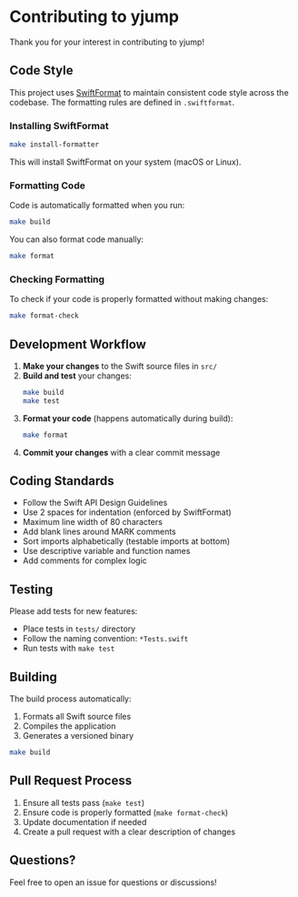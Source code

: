 # Contributing to yjump

Thank you for your interest in contributing to yjump!

## Code Style

This project uses [SwiftFormat](https://github.com/nicklockwood/SwiftFormat) to maintain consistent code style across the codebase. The formatting rules are defined in `.swiftformat`.

### Installing SwiftFormat

```bash
make install-formatter
```

This will install SwiftFormat on your system (macOS or Linux).

### Formatting Code

Code is automatically formatted when you run:

```bash
make build
```

You can also format code manually:

```bash
make format
```

### Checking Formatting

To check if your code is properly formatted without making changes:

```bash
make format-check
```

## Development Workflow

1. **Make your changes** to the Swift source files in `src/`
2. **Build and test** your changes:
   ```bash
   make build
   make test
   ```
3. **Format your code** (happens automatically during build):
   ```bash
   make format
   ```
4. **Commit your changes** with a clear commit message

## Coding Standards

- Follow the Swift API Design Guidelines
- Use 2 spaces for indentation (enforced by SwiftFormat)
- Maximum line width of 80 characters
- Add blank lines around MARK comments
- Sort imports alphabetically (testable imports at bottom)
- Use descriptive variable and function names
- Add comments for complex logic

## Testing

Please add tests for new features:

- Place tests in `tests/` directory
- Follow the naming convention: `*Tests.swift`
- Run tests with `make test`

## Building

The build process automatically:
1. Formats all Swift source files
2. Compiles the application
3. Generates a versioned binary

```bash
make build
```

## Pull Request Process

1. Ensure all tests pass (`make test`)
2. Ensure code is properly formatted (`make format-check`)
3. Update documentation if needed
4. Create a pull request with a clear description of changes

## Questions?

Feel free to open an issue for questions or discussions!
